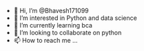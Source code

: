 - 👋 Hi, I’m @Bhavesh171099
- 👀 I’m interested in Python and data science 
- 🌱 I’m currently learning bca
- 💞️ I’m looking to collaborate on python
- 📫 How to reach me ...

<!---
Bhavesh171099/Bhavesh171099 is a ✨ special ✨ repository because its `README.md` (this file) appears on your GitHub profile.
You can click the Preview link to take a look at your changes.
--->
